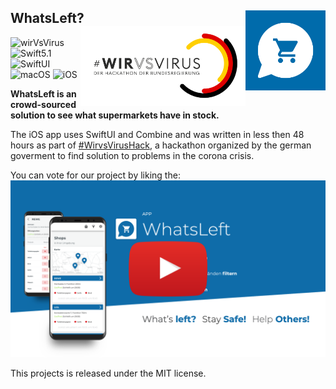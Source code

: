 <h2> WhatsLeft?
  <img src="./img/WhatsleftLogo.svg" align="right" width="128" height="128" />
  <img src="./img/wirvsviruslogo.png" align="right" width="264" height="128" />
</h2>

![wirVsVirus](https://img.shields.io/badge/hackathon-%23WirVsVirus-yellowgreen.svg?style=flat)
![Swift5.1](https://img.shields.io/badge/swift-5.1-blue.svg?style=flat)
![SwiftUI](https://img.shields.io/badge/ui-swiftui-blue.svg?style=flat)
![macOS](https://img.shields.io/badge/os-macOS-green.svg?style=flat)
![iOS](https://img.shields.io/badge/os-iOS-green.svg?style=flat)

**WhatsLeft is an crowd-sourced solution to see what supermarkets have in stock.**

The iOS app uses SwiftUI and Combine and was written in less then 48 hours as part of [#WirvsVirusHack](https://wirvsvirushackathon.org), a hackathon organized by the german goverment to find solution to problems in the corona crisis.

You can vote for our project by liking the:
[![Youtube-Video](./img/video.png)](https://www.youtube.com/watch?v=2uvcPGzixnA&feature=emb_title)

This projects is released under the MIT license.